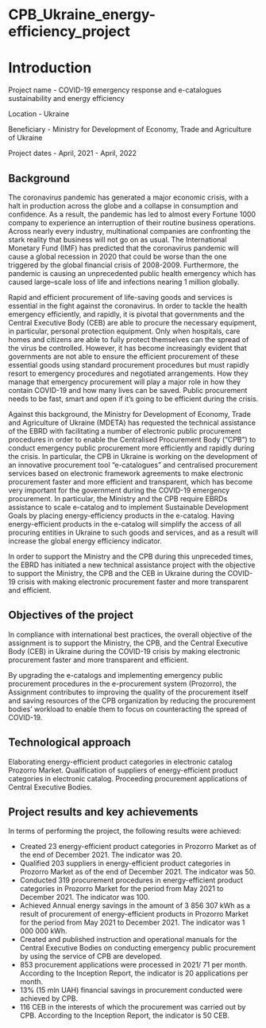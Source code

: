 # CPB_Ukraine_energy-efficiency_project
# Introduction

Project name - COVID-19 emergency response and e-catalogues sustainability and energy efficiency 

Location - Ukraine

Beneficiary - Ministry for Development of Economy, Trade and Agriculture of Ukraine

Project dates - April, 2021 - April, 2022

## Background

The coronavirus pandemic has generated a major economic crisis, with a halt in production across the globe and a collapse in consumption and confidence. As a result, the pandemic has led to almost every Fortune 1000 company to experience an interruption of their routine business operations. Across nearly every industry, multinational companies are confronting the stark reality that business will not go on as usual. The International Monetary Fund (IMF) has predicted that the coronavirus pandemic will cause a global recession in 2020 that could be worse than the one triggered by the global financial crisis of 2008-2009. Furthermore, the pandemic is causing an unprecedented public health emergency which has caused large–scale loss of life and infections nearing 1 million globally.

Rapid and efficient procurement of life-saving goods and services is essential in the fight against the coronavirus. In order to tackle the health emergency efficiently, and rapidly, it is pivotal that governments and the Central Executive Body (CEB) are able to procure the necessary equipment, in particular, personal protection equipment. Only when hospitals, care homes and citizens are able to fully protect themselves can the spread of the virus be controlled. However, it has become increasingly evident that governments are not able to ensure the efficient procurement of these essential goods using standard procurement procedures but must rapidly resort to emergency procedures and negotiated arrangements. How they manage that emergency procurement will play a major role in how they contain COVID-19 and how many lives can be saved. Public procurement needs to be fast, smart and open if it’s going to be efficient during the crisis.  

Against this background, the Ministry for Development of Economy, Trade and Agriculture of Ukraine (MDETA) has requested the technical assistance of the EBRD with facilitating a number of electronic public procurement procedures in order to enable the Centralised Procurement Body (“CPB”) to conduct emergency public procurement more efficiently and rapidly during the crisis. In particular, the CPB in Ukraine is working on the development of an innovative procurement tool “e-catalogues” and centralised procurement services based on electronic framework agreements to make electronic procurement faster and more efficient and transparent, which has become very important for the government during the COVID-19 emergency procurement. In particular, the Ministry and the CPB require EBRDs assistance to scale e-catalog and to implement Sustainable Development Goals by placing energy-efficiency products in the e-catalog. Having energy-efficient products in the e-catalog will simplify the access of all procuring entities in Ukraine to such goods and services, and as a result will increase the global energy efficiency indicator. 

In order to support the Ministry and the CPB during this unpreceded times, the EBRD has initiated a new technical assistance project with the objective to support the Ministry, the CPB and the CEB in Ukraine during the COVID-19 crisis with making electronic procurement faster and more transparent and efficient.

## Objectives of the project

In compliance with international best practices, the overall objective of the assignment is to support the Ministry, the CPB, and the Central Executive Body (CEB) in Ukraine during the COVID-19 crisis by making electronic procurement faster and more transparent and efficient. 

By upgrading the e-catalogs and implementing emergency public procurement procedures in the e-procurement system (Prozorro), the Assignment contributes to improving the quality of the procurement itself and saving resources of the CPB organization by reducing the procurement bodies’ workload to enable them to focus on counteracting the spread of COVID-19.

## Technological approach

Elaborating energy-efficient product categories in electronic catalog Prozorro Market.
Qualification of suppliers of energy-efficient product categories in electronic catalog.
Proceeding procurement applications of Central Executive Bodies.

## Project results and key achievements

In terms of performing the project, the following results were achieved:

- Created 23 energy-efficient product categories in Prozorro Market as of the end of December 2021. The indicator was 20.
- Qualified 203 suppliers in energy-efficient product categories in Prozorro Market as of the end of December 2021. The indicator was 50.
- Conducted 319 procurement procedures in energy-efficient product categories in Prozorro Market for the period from May 2021 to December 2021. The indicator was 100.
- Achieved Annual energy savings in the amount of 3 856 307 kWh as a result of procurement of energy-efficient products in Prozorro Market for the period from May 2021 to December 2021. The indicator was 1 000 000 kWh.
- Created and published instruction and operational manuals for the Central Executive Bodies on conducting emergency public procurement by using the service of CPB are developed.
- 853 procurement applications were processed in 2021/ 71 per month. According to the Inception Report, the indicator is 20 applications per month.
- 13% (15 mln UAH) financial savings in procurement conducted were achieved by CPB.
- 116 CEB in the interests of which the procurement was carried out by CPB. According to the Inception Report, the indicator is 50 CEB.
